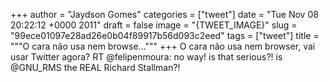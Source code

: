 
+++
author = "Jaydson Gomes"
categories = ["tweet"]
date = "Tue Nov 08 20:22:12 +0000 2011"
draft = false
image = "{TWEET_IMAGE}"
slug = "99ece01097e28ad26e0b04f89917b56d093c2eed"
tags = ["tweet"]
title = """O cara não usa nem browse..."""
+++
O cara não usa nem browser, vai usar Twitter agora? RT @felipenmoura: no way! is that serious?! is @GNU_RMS the REAL Richard Stallman?!
